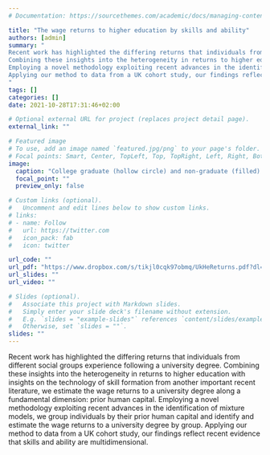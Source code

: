 ```yaml
---
# Documentation: https://sourcethemes.com/academic/docs/managing-content/

title: "The wage returns to higher education by skills and ability"
authors: [admin]
summary: "
Recent work has highlighted the differing returns that individuals from different social groups experience following a university degree.
Combining these insights into the heterogeneity in returns to higher education with insights on the technology of skill formation from another important recent literature, we estimate the wage returns to a university degree along a fundamental dimension: prior human capital.
Employing a novel methodology exploiting recent advances in the identification of mixture models, we group individuals by their prior human capital and identify and estimate the wage returns to a university degree by group.
Applying our method to data from a UK cohort study, our findings reflect recent evidence that skills and ability are multidimensional.
"
tags: []
categories: []
date: 2021-10-28T17:31:46+02:00

# Optional external URL for project (replaces project detail page).
external_link: ""

# Featured image
# To use, add an image named `featured.jpg/png` to your page's folder.
# Focal points: Smart, Center, TopLeft, Top, TopRight, Left, Right, BottomLeft, Bottom, BottomRight.
image:
  caption: "College graduate (hollow circle) and non-graduate (filled) wages by type, arranged in cognitive (x-axis) and non-cognitive (y-axis) ability space. The value-label in white is the graduate wage premium in percentage terms. This data for this plot is females in the BCS1970."
  focal_point: ""
  preview_only: false

# Custom links (optional).
#   Uncomment and edit lines below to show custom links.
# links:
# - name: Follow
#   url: https://twitter.com
#   icon_pack: fab
#   icon: twitter

url_code: ""
url_pdf: "https://www.dropbox.com/s/tikjl0cqk97obmq/UkHeReturns.pdf?dl=0"
url_slides: ""
url_video: ""

# Slides (optional).
#   Associate this project with Markdown slides.
#   Simply enter your slide deck's filename without extension.
#   E.g. `slides = "example-slides"` references `content/slides/example-slides.md`.
#   Otherwise, set `slides = ""`.
slides: ""
---
```


Recent work has highlighted the differing returns that individuals from different social groups experience following a university degree.
Combining these insights into the heterogeneity in returns to higher education with insights on the technology of skill formation from another important recent literature, we estimate the wage returns to a university degree along a fundamental dimension: prior human capital.
Employing a novel methodology exploiting recent advances in the identification of mixture models, we group individuals by their prior human capital and identify and estimate the wage returns to a university degree by group.
Applying our method to data from a UK cohort study, our findings reflect recent evidence that skills and ability are multidimensional.